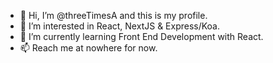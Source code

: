 - 👋 Hi, I’m @threeTimesA and this is my profile.
- 👀 I’m interested in React, NextJS & Express/Koa.
- 🌱 I’m currently learning Front End Development with React.
- 📫 Reach me at nowhere for now.

<!---
threeTimesA/threeTimesA is a ✨ special ✨ repository because its `README.md` (this file) appears on your GitHub profile.
You can click the Preview link to take a look at your changes.
--->
